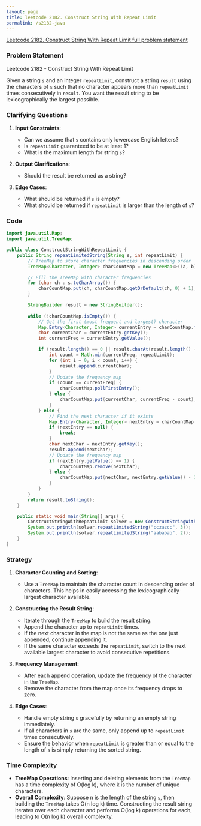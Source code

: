 ```yaml
---
layout: page
title: leetcode 2182. Construct String With Repeat Limit
permalink: /s2182-java
---
```

[Leetcode 2182. Construct String With Repeat Limit full problem statement](https://algoadvance.github.io/algoadvance/l2182)
### Problem Statement

Leetcode 2182 - Construct String With Repeat Limit

Given a string `s` and an integer `repeatLimit`, construct a string `result` using the characters of `s` such that no character appears more than `repeatLimit` times consecutively in `result`. You want the result string to be lexicographically the largest possible.

### Clarifying Questions

1. **Input Constraints**:
   - Can we assume that `s` contains only lowercase English letters?
   - Is `repeatLimit` guaranteed to be at least 1?
   - What is the maximum length for string `s`?

2. **Output Clarifications**:
   - Should the result be returned as a string?

3. **Edge Cases**:
   - What should be returned if `s` is empty?
   - What should be returned if `repeatLimit` is larger than the length of `s`?

### Code

```java
import java.util.Map;
import java.util.TreeMap;

public class ConstructStringWithRepeatLimit {
    public String repeatLimitedString(String s, int repeatLimit) {
        // TreeMap to store character frequencies in descending order
        TreeMap<Character, Integer> charCountMap = new TreeMap<>((a, b) -> b - a);

        // Fill the TreeMap with character frequencies
        for (char ch : s.toCharArray()) {
            charCountMap.put(ch, charCountMap.getOrDefault(ch, 0) + 1);
        }

        StringBuilder result = new StringBuilder();
        
        while (!charCountMap.isEmpty()) {
            // Get the first (most frequent and largest) character
            Map.Entry<Character, Integer> currentEntry = charCountMap.firstEntry();
            char currentChar = currentEntry.getKey();
            int currentFreq = currentEntry.getValue();

            if (result.length() == 0 || result.charAt(result.length() - 1) != currentChar) {
                int count = Math.min(currentFreq, repeatLimit);
                for (int i = 0; i < count; i++) {
                    result.append(currentChar);
                }
                // Update the frequency map
                if (count == currentFreq) {
                    charCountMap.pollFirstEntry();
                } else {
                    charCountMap.put(currentChar, currentFreq - count);
                }
            } else {
                // Find the next character if it exists
                Map.Entry<Character, Integer> nextEntry = charCountMap.higherEntry(currentChar);
                if (nextEntry == null) {
                    break;
                }
                char nextChar = nextEntry.getKey();
                result.append(nextChar);
                // Update the frequency map
                if (nextEntry.getValue() == 1) {
                    charCountMap.remove(nextChar);
                } else {
                    charCountMap.put(nextChar, nextEntry.getValue() - 1);
                }
            }
        }
        return result.toString();
    }

    public static void main(String[] args) {
        ConstructStringWithRepeatLimit solver = new ConstructStringWithRepeatLimit();
        System.out.println(solver.repeatLimitedString("cczazcc", 3));  // Output: "zzcccac"
        System.out.println(solver.repeatLimitedString("aababab", 2));  // Output: "bbabbaa"
    }
}
```

### Strategy

1. **Character Counting and Sorting**: 
   - Use a `TreeMap` to maintain the character count in descending order of characters. This helps in easily accessing the lexicographically largest character available.

2. **Constructing the Result String**:
   - Iterate through the `TreeMap` to build the result string.
   - Append the character up to `repeatLimit` times.
   - If the next character in the map is not the same as the one just appended, continue appending it.
   - If the same character exceeds the `repeatLimit`, switch to the next available largest character to avoid consecutive repetitions.

3. **Frequency Management**:
   - After each append operation, update the frequency of the character in the `TreeMap`.
   - Remove the character from the map once its frequency drops to zero.

4. **Edge Cases**:
   - Handle empty string `s` gracefully by returning an empty string immediately.
   - If all characters in `s` are the same, only append up to `repeatLimit` times consecutively.
   - Ensure the behavior when `repeatLimit` is greater than or equal to the length of `s` is simply returning the sorted string.

### Time Complexity

- **TreeMap Operations**: Inserting and deleting elements from the `TreeMap` has a time complexity of O(log k), where k is the number of unique characters.
- **Overall Complexity**: Suppose n is the length of the string `s`, then building the `TreeMap` takes O(n log k) time. Constructing the result string iterates over each character and performs O(log k) operations for each, leading to O(n log k) overall complexity.